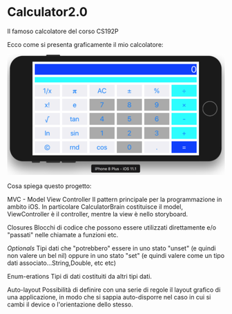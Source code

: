 # Calculator2.0
Il famoso calcolatore del corso CS192P

Ecco come si presenta graficamente il mio calcolatore:

![Immagine Calculator2.0](/Calculator2.0.png?raw=true "Calculator 2.0")

Cosa spiega questo progetto:

MVC - Model View Controller
Il pattern principale per la programmazione in ambito iOS. In particolare CalculatorBrain costituisce il model, ViewController è il controller, mentre la view è nello storyboard.

Closures
Blocchi di codice che possono essere utilizzati direttamente e/o "passati" nelle chiamate a funzioni etc.

*Optionals*
Tipi dati che "potrebbero" essere in uno stato "unset" (e quindi non valere un bel nil) oppure in uno stato "set" (e quindi valere come un tipo dati associato...String,Double, etc etc) 

Enum-erations
Tipi di dati costituiti da altri tipi dati.

Auto-layout
Possibilità di definire con una serie di regole il layout grafico di una applicazione, in modo che si sappia auto-disporre nel caso in cui si cambi il device o l'orientazione dello stesso.
